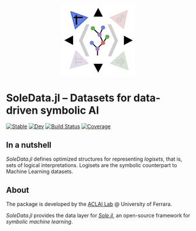 <div align="center"><a href="https://github.com/aclai-lab/Sole.jl"><img src="logo.png" alt="" title="This package is part of Sole.jl" width="200"></a></div>

# SoleData.jl – Datasets for data-driven symbolic AI

[![Stable](https://img.shields.io/badge/docs-stable-blue.svg)](https://aclai-lab.github.io/SoleData.jl)
[![Dev](https://img.shields.io/badge/docs-dev-blue.svg)](https://aclai-lab.github.io/SoleData.jl/dev)
[![Build Status](https://api.cirrus-ci.com/github/aclai-lab/SoleData.jl.svg?branch=main)](https://cirrus-ci.com/github/aclai-lab/SoleData.jl)
[![Coverage](https://codecov.io/gh/aclai-lab/SoleData.jl/branch/main/graph/badge.svg)](https://codecov.io/gh/aclai-lab/SoleData.jl)
<!-- [![Binder](https://mybinder.org/badge_logo.svg)](https://mybinder.org/v2/gh/aclai-lab/SoleData.jl/HEAD?labpath=pluto-demo.jl) -->

<!-- [![Dev](https://img.shields.io/badge/docs-dev-blue.svg)](https://aclai-lab.github.io/SoleData.jl/dev) -->

## In a nutshell

*SoleData.jl* defines optimized structures for representing
*logisets*, that is, sets of logical interpretations.
Logisets are the symbolic counterpart to Machine Learning datasets.
<!-- Some optimized data structures, useful when learning models from symbolic learning datasets; -->

## About

The package is developed by the [ACLAI Lab](https://aclai.unife.it/en/) @ University of
Ferrara.

*SoleData.jl* provides the data layer for
[*Sole.jl*](https://github.com/aclai-lab/Sole.jl), an open-source framework for
*symbolic machine learning*.
